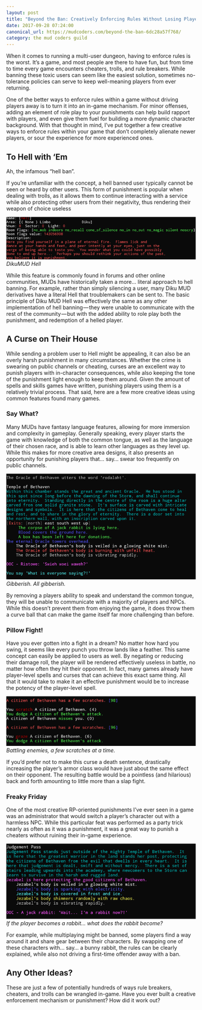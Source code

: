 ```yaml
---
layout: post
title: "Beyond the Ban: Creatively Enforcing Rules Without Losing Players"
date: 2017-09-28 07:24:00
canonical_url: https://mudcoders.com/beyond-the-ban-6dc28a57f768/
category: the mud coders guild
---
```


When it comes to running a multi-user dungeon, having to enforce rules is the worst. It’s a game, and most people are there to have fun, but from time to time every game encounters cheaters, trolls, and rule breakers. While banning these toxic users can seem like the easiest solution, sometimes no-tolerance policies can serve to keep well-meaning players from ever returning.

One of the better ways to enforce rules within a game without driving players away is to turn it into an in-game mechanism. For minor offenses, adding an element of role play to your punishments can help build rapport with players, and even give them fuel for building a more dynamic character background. With that thought in mind, I’ve put together a few creative ways to enforce rules within your game that don’t completely alienate newer players, or sour the experience for more experienced ones.

## To Hell with ‘Em

Ah, the infamous “hell ban”.

If you’re unfamiliar with the concept, a hell banned user typically cannot be seen or heard by other users. This form of punishment is popular when dealing with trolls, as it allows them to continue interacting with a service while also protecting other users from their negativity, thus rendering their weapon of choice useless

![DikuMUD Hell](/assets/posts/dikumud-hell.png)
*DikuMUD Hell*

While this feature is commonly found in forums and other online communities, MUDs have historically taken a more… literal approach to hell banning. For example, rather than simply silencing a user, many Diku MUD derivatives have a literal Hell that troublemakers can be sent to. The basic principle of Diku MUD Hell was effectively the same as any other implementation of hell banning — they were unable to communicate with the rest of the community — but with the added ability to role play both the punishment, and redemption of a helled player.

## A Curse on Their House

While sending a problem user to Hell might be appealing, it can also be an overly harsh punishment in many circumstances. Whether the crime is swearing on public channels or cheating, curses are an excellent way to punish players with in-character consequences, while also keeping the tone of the punishment light enough to keep them around. Given the amount of spells and skills games have written, punishing players using them is a relatively trivial process. That said, here are a few more creative ideas using common features found many games.

### Say What?

Many MUDs have fantasy language features, allowing for more immersion and complexity in gameplay. Generally speaking, every player starts the game with knowledge of both the common tongue, as well as the language of their chosen race, and is able to learn other languages as they level up. While this makes for more creative area designs, it also presents an opportunity for punishing players that… say… swear too frequently on public channels.

![Gibberish. All gibberish.](/assets/posts/gibberish.png)
*Gibberish. All gibberish.*

By removing a players ability to speak and understand the common tongue, they will be unable to communicate with a majority of players and NPCs. While this doesn’t prevent them from enjoying the game, it does throw them a curve ball that can make the game itself far more challenging than before.

### Pillow Fight!

Have you ever gotten into a fight in a dream? No matter how hard you swing, it seems like every punch you throw lands like a feather. This same concept can easily be applied to users as well. By negating or reducing their damage roll, the player will be rendered effectively useless in battle, no matter how often they hit their opponent. In fact, many games already have player-level spells and curses that can achieve this exact same thing. All that it would take to make it an effective punishment would be to increase the potency of the player-level spell.

![Battling enemies, a few scratches at a time.](/assets/posts/pillow-fight.png)
*Battling enemies, a few scratches at a time.*

If you’d prefer not to make this curse a death sentence, drastically increasing the player’s armor class would have just about the same effect on their opponent. The resulting battle would be a pointless (and hilarious) back and forth amounting to little more than a slap fight.

### Freaky Friday

One of the most creative RP-oriented punishments I’ve ever seen in a game was an administrator that would switch a player’s character out with a harmless NPC. While this particular feat was performed as a party trick nearly as often as it was a punishment, it was a great way to punish a cheaters without ruining their in-game experience.

![If the player becomes a rabbit… what does the rabbit become?](/assets/posts/freaky-friday.png)
*If the player becomes a rabbit… what does the rabbit become?*

For example, while multiplaying might be banned, some players find a way around it and share gear between their characters. By swapping one of these characters with… say… a bunny rabbit, the rules can be clearly explained, while also not driving a first-time offender away with a ban.

## Any Other Ideas?

These are just a few of potentially hundreds of ways rule breakers, cheaters, and trolls can be wrangled in-game. Have you ever built a creative enforcement mechanism or punishment? How did it work out?